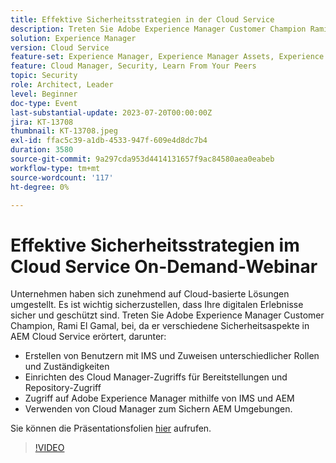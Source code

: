 ```yaml
---
title: Effektive Sicherheitsstrategien in der Cloud Service
description: Treten Sie Adobe Experience Manager Customer Champion Rami El Gamal bei, da er verschiedene Sicherheitsaspekte in AEM Cloud Service behandelt.
solution: Experience Manager
version: Cloud Service
feature-set: Experience Manager, Experience Manager Assets, Experience Manager Sites
feature: Cloud Manager, Security, Learn From Your Peers
topic: Security
role: Architect, Leader
level: Beginner
doc-type: Event
last-substantial-update: 2023-07-20T00:00:00Z
jira: KT-13708
thumbnail: KT-13708.jpeg
exl-id: ffac5c39-a1db-4533-947f-609e4d8dc7b4
duration: 3580
source-git-commit: 9a297cda953d4414131657f9ac84580aea0eabeb
workflow-type: tm+mt
source-wordcount: '117'
ht-degree: 0%

---
```


# Effektive Sicherheitsstrategien im Cloud Service On-Demand-Webinar

Unternehmen haben sich zunehmend auf Cloud-basierte Lösungen umgestellt. Es ist wichtig sicherzustellen, dass Ihre digitalen Erlebnisse sicher und geschützt sind. Treten Sie Adobe Experience Manager Customer Champion, Rami El Gamal, bei, da er verschiedene Sicherheitsaspekte in AEM Cloud Service erörtert, darunter:

* Erstellen von Benutzern mit IMS und Zuweisen unterschiedlicher Rollen und Zuständigkeiten
* Einrichten des Cloud Manager-Zugriffs für Bereitstellungen und Repository-Zugriff
* Zugriff auf Adobe Experience Manager mithilfe von IMS und AEM
* Verwenden von Cloud Manager zum Sichern AEM Umgebungen.

Sie können die Präsentationsfolien [hier](../../assets/experience-manager/july2023/effective-security-strategies-in-cloud-service/AEM-CloudManager-Security_Webinar_July_18.pdf) aufrufen.

>[!VIDEO](https://video.tv.adobe.com/v/3421772/?learn=on)
